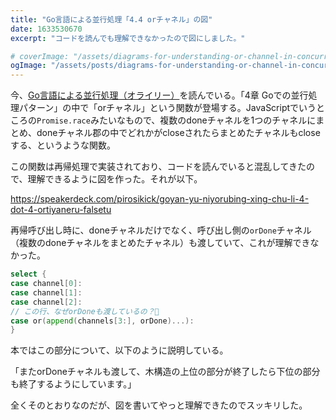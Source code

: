 ```yaml
---
title: "Go言語による並行処理「4.4 orチャネル」の図"
date: 1633530670
excerpt: "コードを読んでも理解できなかったので図にしました。"

# coverImage: "/assets/diagrams-for-understanding-or-channel-in-concurrency-in-go/some-image.jpg"
ogImage: "/assets/posts/diagrams-for-understanding-or-channel-in-concurrency-in-go/og.jpeg"
---
```


今、[Go言語による並行処理（オライリー）](https://www.oreilly.co.jp/books/9784873118468/)を読んでいる。「4章 Goでの並行処理パターン」の中で「orチャネル」という関数が登場する。JavaScriptでいうところの`Promise.race`みたいなもので、複数のdoneチャネルを1つのチャネルにまとめ、doneチャネル郡の中でどれかがcloseされたらまとめたチャネルもcloseする、というような関数。

この関数は再帰処理で実装されており、コードを読んでいると混乱してきたので、理解できるように図を作った。それが以下。

https://speakerdeck.com/pirosikick/goyan-yu-niyorubing-xing-chu-li-4-dot-4-ortiyaneru-falsetu

再帰呼び出し時に、doneチャネルだけでなく、呼び出し側の`orDone`チャネル（複数のdoneチャネルをまとめたチャネル）も渡していて、これが理解できなかった。

```go
select {
case channel[0]:
case channel[1]:
case channel[2]:
// この行、なぜorDoneも渡しているの？🤔
case or(append(channels[3:], orDone)...):
}
```

本ではこの部分について、以下のように説明している。

「またorDoneチャネルも渡して、木構造の上位の部分が終了したら下位の部分も終了するようにしています。」

全くそのとおりなのだが、図を書いてやっと理解できたのでスッキリした。
